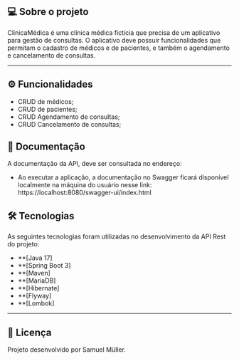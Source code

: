 ## 💻 Sobre o projeto

ClinicaMédica é uma clínica médica fictícia que precisa de um aplicativo para gestão de consultas. O aplicativo deve possuir funcionalidades que permitam o cadastro de médicos e de pacientes, e também o agendamento e cancelamento de consultas.

---
## ⚙️ Funcionalidades

- CRUD de médicos;
- CRUD de pacientes;
- CRUD Agendamento de consultas;
- CRUD Cancelamento de consultas;

## 📄 Documentação

A documentação da API, deve ser consultada no endereço: 

- Ao executar a aplicação, a documentação no Swagger ficará disponível localmente na máquina do usuário nesse link: https://localhost:8080/swagger-ui/index.html

## 🛠 Tecnologias

As seguintes tecnologias foram utilizadas no desenvolvimento da API Rest do projeto:

- **[Java 17]
- **[Spring Boot 3]
- **[Maven]
- **[MariaDB]
- **[Hibernate]
- **[Flyway]
- **[Lombok]

---

## 📝 Licença

Projeto desenvolvido por Samuel Müller.


